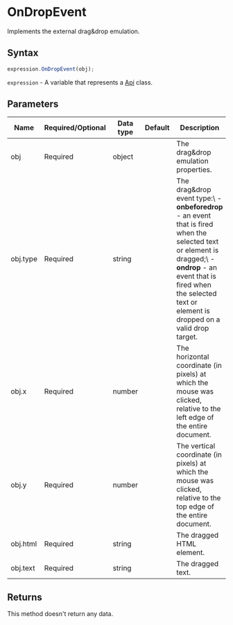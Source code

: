 # OnDropEvent

Implements the external drag&drop emulation.

## Syntax

```javascript
expression.OnDropEvent(obj);
```

`expression` - A variable that represents a [Api](../Api.md) class.

## Parameters

| **Name** | **Required/Optional** | **Data type** | **Default** | **Description** |
| ------------- | ------------- | ------------- | ------------- | ------------- |
| obj | Required | object |  | The drag&drop emulation properties. |
| obj.type | Required | string |  | The drag&drop event type:\ -**onbeforedrop** - an event that is fired when the selected text or element is dragged;\ -**ondrop** - an event that is fired when the selected text or element is dropped on a valid drop target. |
| obj.x | Required | number |  | The horizontal coordinate (in pixels) at which the mouse was clicked, relative to the left edge of the entire document. |
| obj.y | Required | number |  | The vertical coordinate (in pixels) at which the mouse was clicked, relative to the top edge of the entire document. |
| obj.html | Required | string |  | The dragged HTML element. |
| obj.text | Required | string |  | The dragged text. |

## Returns

This method doesn't return any data.